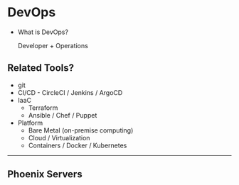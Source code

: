 # DevOps

- What is DevOps?

  Developer + Operations

## Related Tools?

- git
- CI/CD - CircleCI / Jenkins / ArgoCD
- IaaC
  - Terraform
  - Ansible / Chef / Puppet
- Platform
  - Bare Metal (on-premise computing)
  - Cloud / Virtualization
  - Containers / Docker / Kubernetes

---

## Phoenix Servers
